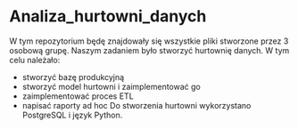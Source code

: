 # Analiza_hurtowni_danych
W tym repozytorium będę znajdowały się wszystkie pliki stworzone przez 3 osobową grupę. Naszym zadaniem było stworzyć hurtownię danych. W tym celu należało:
* stworzyć bazę produkcyjną
* stworzyć model hurtowni i zaimplementować go
* zaimplementować proces ETL
* napisać raporty ad hoc
Do stworzenia hurtowni wykorzystano PostgreSQL i język Python.
